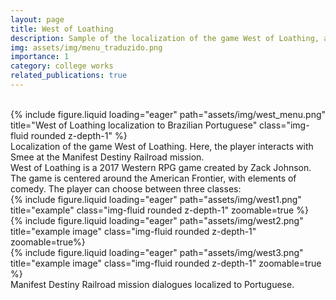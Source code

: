 ```yaml
---
layout: page
title: West of Loathing
description: Sample of the localization of the game West of Loathing, a Western RPG developed by Asymetric Software, from English to Brazilian Portuguese.
img: assets/img/menu_traduzido.png
importance: 1
category: college works
related_publications: true
---
```


<br>
<div class="row">
    <div class="col-sm mt-3 mt-md-0">
        {% include figure.liquid loading="eager" path="assets/img/west_menu.png" title="West of Loathing localization to Brazilian Portuguese" class="img-fluid rounded z-depth-1" %}
    </div>
</div>
<div class="caption">
    Localization of the game West of Loathing. Here, the player interacts with Smee at the Manifest Destiny Railroad mission.
</div>
West of Loathing is a 2017 Western RPG game created by Zack Johnson. The game is centered around the American Frontier, with elements of comedy. The player can choose between three classes: 
<div class="row">
    <div class="col-sm mt-3 mt-md-0">
        {% include figure.liquid loading="eager" path="assets/img/west1.png" title="example" class="img-fluid rounded z-depth-1" zoomable=true %}
    </div>
    <div class="col-sm mt-3 mt-md-0">
        {% include figure.liquid loading="eager" path="assets/img/west2.png" title="example image" class="img-fluid rounded z-depth-1" zoomable=true%}
    </div>
    <div class="col-sm mt-3 mt-md-0">
        {% include figure.liquid loading="eager" path="assets/img/west3.png" title="example image" class="img-fluid rounded z-depth-1" zoomable=true %}
    </div>
</div>
<div class="caption">
    Manifest Destiny Railroad mission dialogues localized to Portuguese.
</div>
